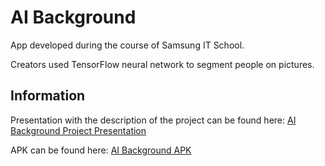 # AI Background
App developed during the course of Samsung IT School.

Creators used TensorFlow neural network to segment people on pictures.

## Information
Presentation with the description of the project can be found here:
[AI Background Project Presentation](AI%20Background%20Project%20Persentation.pptx)

APK can be found here:
[AI Background APK](AI%20Background.apk)
